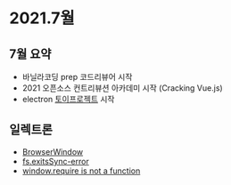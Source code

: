 # 2021.7월

## 7월 요약

- 바닐라코딩 prep 코드리뷰어 시작
- 2021 오픈소스 컨트리뷰션 아카데미 시작 (Cracking Vue.js)
- electron [토이프로젝트](https://github.com/Kyounghwan01/electron-screen-brush) 시작

## 일렉트론

- [BrowserWindow](https://kyounghwan01.github.io/blog/etc/electron/browser-window/)
- [fs.exitsSync-error](https://kyounghwan01.github.io/blog/etc/electron/fs-existsSync-error/)
- [window.require is not a function](https://kyounghwan01.github.io/blog/etc/electron/window-require-error/)
